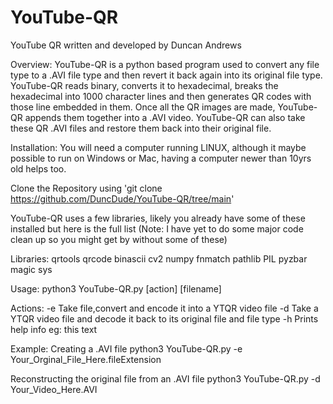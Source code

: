 # YouTube-QR
YouTube QR written and developed by Duncan Andrews 

Overview:
YouTube-QR is a python based program used to convert any file type to a .AVI file type and then revert it back again into
its original file type. YouTube-QR reads binary, converts it to hexadecimal, breaks the hexadecimal into 1000 character lines
and then generates QR codes with those line embedded in them. Once all the QR images are made, YouTube-QR appends them together
into a .AVI video. YouTube-QR can also take these QR  .AVI files and restore them back into their original file.

Installation:
You will need a computer running LINUX, although it maybe possible to run on Windows or Mac, having a computer newer than 10yrs
old helps too. 

Clone the Repository using 'git clone https://github.com/DuncDude/YouTube-QR/tree/main'

YouTube-QR uses a few libraries, likely you already have some of these installed but here is the full list (Note: I have yet to do
some major code clean up so you might get by without some of these)

Libraries:
qrtools
qrcode
binascii
cv2
numpy
fnmatch
pathlib
PIL
pyzbar
magic
sys

Usage: python3 YouTube-QR.py [action] [filename] 

Actions:
-e    Take file,convert and encode it into a YTQR video file
-d    Take a YTQR video file and decode it back to its original file and file type
-h    Prints help info eg: this text

Example:
Creating a .AVI file
python3 YouTube-QR.py -e Your_Orginal_File_Here.fileExtension

Reconstructing the original file from an .AVI file
python3 YouTube-QR.py -d Your_Video_Here.AVI
